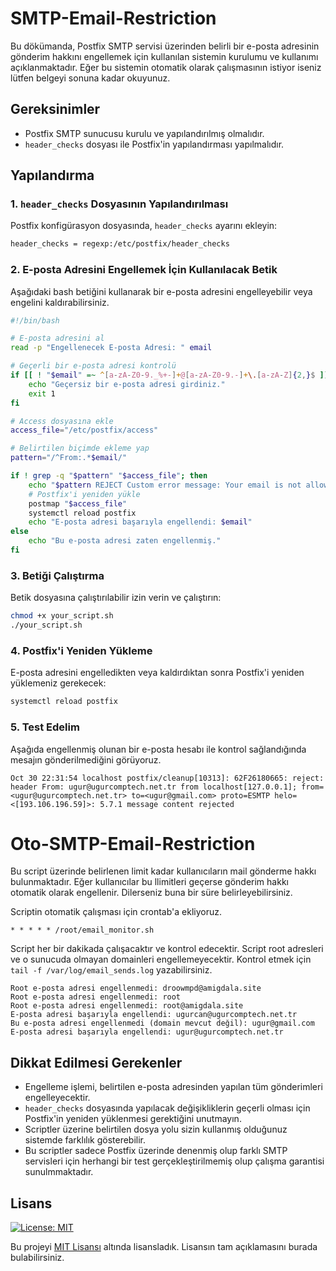 # SMTP-Email-Restriction


Bu dökümanda, Postfix SMTP servisi üzerinden belirli bir e-posta adresinin gönderim hakkını engellemek için kullanılan sistemin kurulumu ve kullanımı açıklanmaktadır. Eğer bu sistemin otomatik olarak çalışmasının istiyor iseniz lütfen belgeyi sonuna kadar okuyunuz.

## Gereksinimler

- Postfix SMTP sunucusu kurulu ve yapılandırılmış olmalıdır.
- `header_checks` dosyası ile Postfix'in yapılandırması yapılmalıdır.

## Yapılandırma

### 1. `header_checks` Dosyasının Yapılandırılması

Postfix konfigürasyon dosyasında, `header_checks` ayarını ekleyin:

```bash
header_checks = regexp:/etc/postfix/header_checks
```

### 2. E-posta Adresini Engellemek İçin Kullanılacak Betik

Aşağıdaki bash betiğini kullanarak bir e-posta adresini engelleyebilir veya engelini kaldırabilirsiniz.

```bash
#!/bin/bash

# E-posta adresini al
read -p "Engellenecek E-posta Adresi: " email

# Geçerli bir e-posta adresi kontrolü
if [[ ! "$email" =~ ^[a-zA-Z0-9._%+-]+@[a-zA-Z0-9.-]+\.[a-zA-Z]{2,}$ ]]; then
    echo "Geçersiz bir e-posta adresi girdiniz."
    exit 1
fi

# Access dosyasına ekle
access_file="/etc/postfix/access"

# Belirtilen biçimde ekleme yap
pattern="/^From:.*$email/"

if ! grep -q "$pattern" "$access_file"; then
    echo "$pattern REJECT Custom error message: Your email is not allowed to be sent from this address." >> "$access_file"
    # Postfix'i yeniden yükle
    postmap "$access_file"
    systemctl reload postfix
    echo "E-posta adresi başarıyla engellendi: $email"
else
    echo "Bu e-posta adresi zaten engellenmiş."
fi
```

### 3. Betiği Çalıştırma

Betik dosyasına çalıştırılabilir izin verin ve çalıştırın:

```bash
chmod +x your_script.sh
./your_script.sh
```

### 4. Postfix'i Yeniden Yükleme

E-posta adresini engelledikten veya kaldırdıktan sonra Postfix'i yeniden yüklemeniz gerekecek:

```bash
systemctl reload postfix
```

### 5. Test Edelim

Aşağıda engellenmiş olunan bir e-posta hesabı ile kontrol sağlandığında mesajın gönderilmediğini görüyoruz.

```
Oct 30 22:31:54 localhost postfix/cleanup[10313]: 62F26180665: reject: header From: ugur@ugurcomptech.net.tr from localhost[127.0.0.1]; from=<ugur@ugurcomptech.net.tr> to=<ugur@gmail.com> proto=ESMTP helo=<[193.106.196.59]>: 5.7.1 message content rejected
```

# Oto-SMTP-Email-Restriction

Bu script üzerinde belirlenen limit kadar kullanıcıların mail gönderme hakkı bulunmaktadır. Eğer kullanıcılar bu llimitleri geçerse gönderim hakkı otomatik olarak engellenir. Dilerseniz buna bir süre belirleyebilirsiniz.

Scriptin otomatik çalışması için crontab'a ekliyoruz.

```
* * * * * /root/email_monitor.sh
```

Script her bir dakikada çalışacaktır ve kontrol edecektir. Script root adresleri ve o sunucuda olmayan domainleri engellemeyecektir. Kontrol etmek için `tail -f /var/log/email_sends.log` yazabilirsiniz.

```
Root e-posta adresi engellenmedi: droowmpd@amigdala.site
Root e-posta adresi engellenmedi: root
Root e-posta adresi engellenmedi: root@amigdala.site
E-posta adresi başarıyla engellendi: ugurcan@ugurcomptech.net.tr
Bu e-posta adresi engellenmedi (domain mevcut değil): ugur@gmail.com
E-posta adresi başarıyla engellendi: ugur@ugurcomptech.net.tr
```

## Dikkat Edilmesi Gerekenler

- Engelleme işlemi, belirtilen e-posta adresinden yapılan tüm gönderimleri engelleyecektir.
- `header_checks` dosyasında yapılacak değişikliklerin geçerli olması için Postfix'in yeniden yüklenmesi gerektiğini unutmayın.
- Scriptler üzerine belirtilen dosya yolu sizin kullanmış olduğunuz sistemde farklılık gösterebilir.
- Bu scriptler sadece Postfix üzerinde denenmiş olup farklı SMTP servisleri için herhangi bir test gerçekleştirilmemiş olup çalışma garantisi sunulmmaktadır. 


## Lisans

[![License: MIT](https://img.shields.io/badge/License-MIT-yellow.svg)](https://opensource.org/licenses/MIT)

Bu projeyi [MIT Lisansı](https://opensource.org/licenses/MIT) altında lisansladık. Lisansın tam açıklamasını burada bulabilirsiniz.
